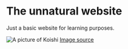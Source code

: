 # The unnatural website

Just a basic website for learning purposes.

![A picture of Koishi](https://i.imgur.com/dzqF3Jz.png)
[Image source](https://twitter.com/zunusama/status/1592476982788644864)
